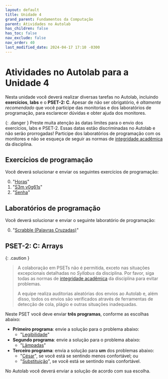 ```yaml
---
layout: default
title: Unidade 4
grand_parent: Fundamentos da Computação
parent: Atividades no Autolab
has_children: false
has_toc: false
nav_exclude: false
nav_order: 40
last_modified_date: 2024-04-17 17:10 -0300
---
```


# Atividades no Autolab para a Unidade 4

Nesta unidade você deverá realizar diversas tarefas no Autolab, incluindo
**exercícios**, **labs** e o **PSET-2: C**. Apesar de não ser obrigatório, é
*altamente recomendado* que você participe das monitorias e dos laboratórios de
programação, para esclarecer dúvidas e obter ajuda dos monitores.

{: .danger }
Preste muita atenção às datas limites para o envio dos exercícios, labs e
PSET-2. Essas datas estão discriminadas no Autolab e não serão prorrogadas!
Participe dos laboratórios de programação com os monitores e não se esqueça de
seguir as normas de [integridade
acadêmica](/disciplinas/fundamentos_computacao/syllabus/#integridade-acadmica)
da disciplina.

## Exercícios de programação
Você deverá solucionar e enviar os seguintes exercícios de programação:

0. "[Horas](/assets/disciplinas/fundcomp/2024_1/horas-handout.rar)"
0. "[S3m v0g61s](/assets/disciplinas/fundcomp/2024_1/sem_vogais-handout.rar)"
0. "[Senha](/assets/disciplinas/fundcomp/2024_1/senha-handout.rar)"

## Laboratórios de programação
Você deverá solucionar e enviar o seguinte laboratório de programação:

0. "[Scrabble (Palavras Cruzadas)](/assets/disciplinas/fundcomp/2024_1/scrabble-handout.rar)"

## PSET-2: C: Arrays

{: .caution }
> A colaboração em PSETs não é permitida, exceto nas situações excepcionais
> detalhadas no *Syllabus* da disciplina. Por favor, siga todas as normas de
> [integridade
> acadêmica](/disciplinas/fundamentos_computacao/syllabus/#integridade-acadmica)
> da disciplina para evitar problemas.
>
> A equipe realiza auditorias aleatórias dos envios ao Autolab e, além disso,
> todos os envios são verificados através de ferramentas de detecção de cola,
> plágio e outras situações inadequadas.

Neste PSET você deve enviar **três programas**, conforme as escolhas abaixo:

* **Primeiro programa**: envie a solução para o problema abaixo:
  * "[Legibilidade](/assets/disciplinas/fundcomp/2024_1/legibilidade-handout.rar)"
* **Segundo programa**: envie a solução para o problema abaixo:
  * "[Lâmpadas](/assets/disciplinas/fundcomp/2024_1/lampadas-handout.rar)"
* **Terceiro programa**: envia a solução para **um** dos problemas abaixo:
  * "[César](/assets/disciplinas/fundcomp/2024_1/cesar-handout.rar)", se você está
    se sentindo menos confortável; ou
  * "[Substituição](/assets/disciplinas/fundcomp/2024_1/substitution-handout.rar)", se você
    está se sentindo mais confortável.

No Autolab você deverá enviar a solução de acordo com sua escolha.

